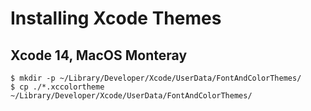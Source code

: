 # Installing Xcode Themes

## Xcode 14, MacOS Monteray

```
$ mkdir -p ~/Library/Developer/Xcode/UserData/FontAndColorThemes/
$ cp ./*.xccolortheme ~/Library/Developer/Xcode/UserData/FontAndColorThemes/
```
